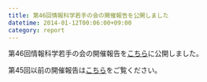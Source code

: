 ```yaml
---
title: 第46回情報科学若手の会の開催報告を公開しました
datetime: 2014-01-12T00:06:00+09:00
category: report
---
```


第46回情報科学若手の会の開催報告を[こちら](http://wakate.org/29)に公開しました。

第45回以前の開催報告は[こちら](http://wakate.org/4)をご覧ください。